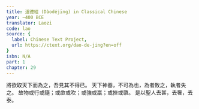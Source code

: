 ```yaml
---
title: 道德經 (Dàodéjīng) in Classical Chinese
year: ~400 BCE
translator: Laozi
code: lao
source: {
  label: Chinese Text Project,
  url: https://ctext.org/dao-de-jing?en=off
}
isbn: N/A
part: 1
chapter: 29
---
```

將欲取天下而為之，吾見其不得已。
天下神器，不可為也，為者敗之，執者失之。
故物或行或隨；或歔或吹；或強或羸；或挫或隳。
是以聖人去甚，去奢，去泰。